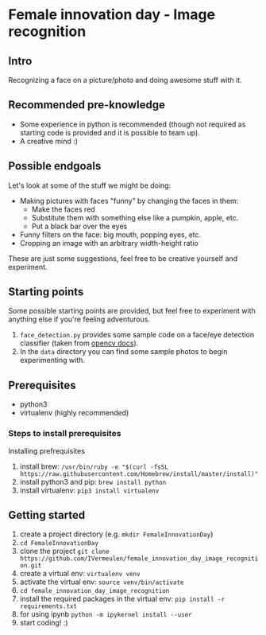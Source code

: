 # Female innovation day - Image recognition

## Intro

Recognizing a face on a picture/photo and doing awesome stuff with it. 

## Recommended pre-knowledge

* Some experience in python is recommended (though not required as starting code is provided and it is possible to team up).
* A creative mind :)

## Possible endgoals

Let's look at some of the stuff we might be doing:

* Making pictures with faces "funny" by changing the faces in them:
  * Make the faces red 
  * Substitute them with something else like a pumpkin, apple, etc.
  * Put a black bar over the eyes
* Funny filters on the face: big mouth, popping eyes, etc.
* Cropping an image with an arbitrary width-height ratio

These are just some suggestions, feel free to be creative yourself and experiment.


## Starting points

Some possible starting points are provided, but feel free to experiment with anything else if you're feeling adventurous. 

1. `face_detection.py` provides some sample code on a face/eye detection classifier (taken from [opencv docs](https://docs.opencv.org/3.3.0/d7/d8b/tutorial_py_face_detection.html)).
2. In the `data` directory you can find some sample photos to begin experimenting with. 

## Prerequisites

* python3
* virtualenv (highly recommended)

### Steps to install prerequisites

Installing prefrequisites
1. install brew: `/usr/bin/ruby -e "$(curl -fsSL https://raw.githubusercontent.com/Homebrew/install/master/install)"
`
2. install python3 and pip: `brew install python`
3. install virtualenv: `pip3 install virtualenv`

## Getting started

1. create a project directory (e.g. `mkdir FemaleInnovationDay`)
2. `cd FemaleInnovationDay`
3. clone the project `git clone https://github.com/IVermeulen/female_innovation_day_image_recognition.git`
3. create a virtual env: `virtualenv venv`
4. activate the virtual env: `source venv/bin/activate`
5. `cd female_innovation_day_image_recognition`
6. install the required packages in the virtual env: `pip install -r requirements.txt`
7. for using ipynb `python -m ipykernel install --user`
8. start coding! :)

